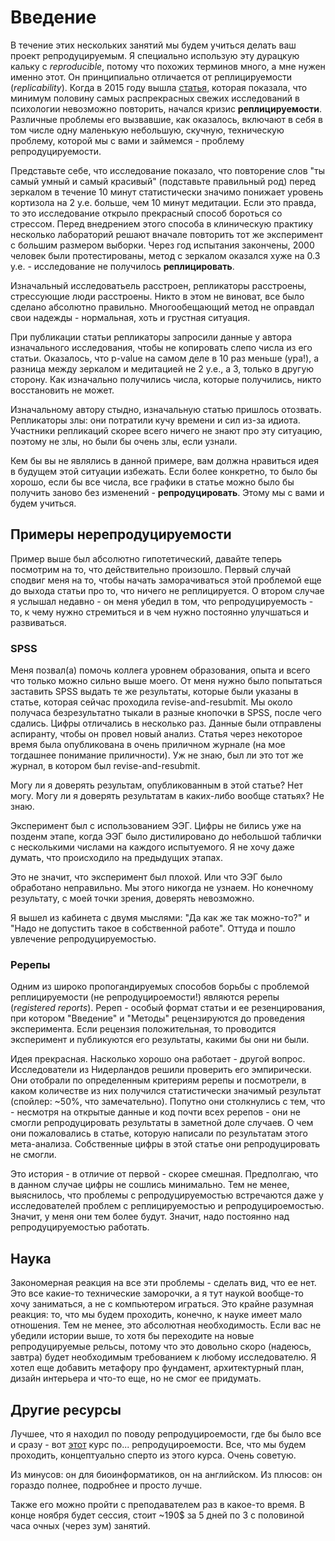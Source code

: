# Введение

В течение этих нескольких занятий мы будем учиться делать ваш проект репродуцируемым.
Я специально использую эту дурацкую кальку с *reproducible*, потому что похожих терминов много, а мне нужен именно этот.
Он принципиально отличается от реплицируемости (*replicability*).
Когда в 2015 году вышла [статья](https://en.wikipedia.org/wiki/Reproducibility_Project), которая показала, что минимум половину самых распрекрасных свежих исследований в психологии невозможно повторить, начался кризис **реплицируемости**.
Различные проблемы его вызвавшие, как оказалось, включают в себя в том числе одну маленькую небольшую, скучную, техническую проблему, которой мы с вами и займемся - проблему репродуцируемости.

Представьте себе, что исследование показало, что повторение слов "ты самый умный и самый красивый" (подставьте правильный  род) перед зеркалом в течение 10 минут статистически значимо понижает уровень кортизола на 2 у.е. больше, чем 10 минут медитации.
Если это правда, то это исследование открыло прекрасный способ бороться со стрессом.
Перед внедрением этого способа в клиническую практику несколько лабораторий решают вначале повторить тот же эксперимент с б*о*льшим размером выборки.
Через год испытания закончены, 2000 человек были протестированы, метод с зеркалом оказался хуже на 0.3 у.е. - исследование не получилось **реплицировать**.

Изначальный исследоватьель расстроен, репликаторы расстроены, стрессующие люди расстроены.
Никто в этом не виноват, все было сделано абсолютно правильно.
Многообещающий метод не оправдал свои надежды - нормальная, хоть и грустная ситуация.

При публикации статьи репликаторы запросили данные у автора изначального исследования, чтобы не копировать слепо числа из его статьи.
Оказалось, что p-value на самом деле в 10 раз меньше (ура!), а  разница между зеркалом и медитацией не 2 у.е., а 3, только в другую сторону.
Как изначально получились числа, которые получились, никто восстановить не может.

Изначальному автору стыдно, изначальную статью пришлось отозвать.
Репликаторы злы: они потратили кучу времени и сил из-за идиота.
Участники репликаций скорее всего ничего не знают про эту ситуацию, поэтому не злы, но были бы очень злы, если узнали.

Кем бы вы не являлись в данной примере, вам должна нравиться идея в будущем этой ситуации избежать.
Если более конкретно, то было бы хорошо, если бы все числа, все графики в статье можно было бы получить заново без изменений - **репродуцировать**.
Этому мы с вами и будем учиться.

## Примеры нерепродуцируемости

Пример выше был абсолютно гипотетический, давайте теперь посмотрим на то, что действительно произошло.
Первый случай сподвиг меня на то, чтобы начать заморачиваться этой проблемой еще до выхода статьи про то, что ничего не реплицируется.
О втором случае я услышал недавно - он меня убедил в том, что репродуцируемость - то, к чему нужно стремиться и в чем нужно постоянно улучшаться и развиваться.

### SPSS

Меня позвал(а) помочь коллега уровнем образования, опыта и всего что только можно сильно выше моего.
От меня нужно было попытаться заставить SPSS выдать те же результаты, которые были указаны в статье, которая сейчас проходила revise-and-resubmit.
Мы около получаса безрезультатно тыкали в разные кнопочки в SPSS, после чего сдались.
Цифры отличались в несколько раз.
Данные были отправлены аспиранту, чтобы он провел новый анализ.
Статья через некоторое время была опубликована в очень приличном журнале (на мое тогдашнее понимание приличности).
Уж не знаю, был ли это тот же журнал, в котором был revise-and-resubmit.

Могу ли я доверять результам, опубликованным в этой статье?
Нет могу.
Могу ли я доверять результатам в каких-либо вообще статьях?
Не знаю.

Эксперимент был с использованием ЭЭГ.
Цифры не бились уже на позденм этапе, когда ЭЭГ было дистилировано до небольшой таблички с несколькими числами на каждого испытуемого.
Я не хочу даже думать, что происходило на предыдущих этапах.

Это не значит, что эксперимент был плохой.
Или что ЭЭГ было обработано неправильно.
Мы этого никогда не узнаем.
Но конечному результату, с моей точки зрения, доверять невозможно.

Я вышел из кабинета с двумя мыслями: "Да как же так можно-то?" и "Надо не допустить такое в собственной работе".
Оттуда и пошло увлечение репродуцируемостью.

### Ререпы

Одним из широко пропогандируемых способов борьбы с проблемой реплицируемости (не репродуцироемости!) являются ререпы (*registered reports*).
Ререп - особый формат статьи и ее резенцирования, при котором "Введение" и "Методы" рецензируются до проведения эксперимента.
Если рецензия положительная, то проводится эксперимент и публикуются его результаты, какими бы они ни были.

Идея прекрасная. Насколько хорошо она работает - другой вопрос.
Исследователи из Нидерландов решили проверить его эмпирически.
Они отобрали по определенным критериям ререпы и посмотрели, в каком количестве из них получился статистически значимый результат (спойлер: ~50%, что замечательно).
Попутно они столкнулись с тем, что - несмотря на открытые данные и код почти всех ререпов - они не смогли репродуцировать результаты в заметной доле случаев.
О чем они пожаловались в статье, которую написали по результатам этого мета-анализа.
Собственные цифры в этой статье они репродуцировать не смогли.

Это история - в отличие от первой - скорее смешная.
Предполгаю, что в данном случае цифры не сошлись минимально.
Тем не менее, выяснилось, что проблемы с репродуцируемостью встречаются даже у исследователей проблем с реплицируемостью и репродуцироемостью.
Значит, у меня они тем более будут.
Значит, надо постоянно над репродуцируемостью работать.

## Наука

Закономерная реакция на все эти проблемы - сделать вид, что ее нет.
Это все какие-то технические заморочки, а я тут наукой вообще-то хочу заниматься, а не с компьютером играться.
Это крайне разумная реакция: то, что мы будем проходить, конечно, к науке имеет мало отношения.
Тем не менее, это абсолютная необходимость.
Если вас не убедили истории выше, то хотя бы переходите на новые репродуцируемые рельсы, потому что это довольно скоро (надеюсь, завтра) будет необходимым требованием к любому исследователю.
Я хотел еще добавить метафору про фундамент, архитектурный план, дизайн интерьера и что-то еще, но не смог ее придумать.

## Другие ресурсы

Лучшее, что я находил по поводу репродуцироемости, где бы было все и сразу - вот [этот](https://nbis-reproducible-research.readthedocs.io/en/latest/) курс по... репродуцироемости.
Все, что мы будем проходить, концептуально сперто из этого курса.
Очень советую.

Из минусов: он для биоинформатиков, он на английском.
Из плюсов: он гораздо полнее, подробнее и просто лучше.

Также его можно пройти с преподавателем раз в какое-то время.
В конце ноября будет сессия, стоит ~190$ за 5 дней по 3 с половиной часа очных (через зум) занятий.
